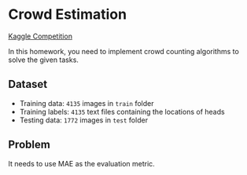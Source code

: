 # Crowd Estimation

[Kaggle Competition](https://www.kaggle.com/competitions/data-science-2023-hw4-crowd-counting/overview)

In this homework, you need to implement crowd counting algorithms to solve the given tasks.

## Dataset

- Training data: `4135` images in `train` folder
- Training labels: `4135` text files containing the locations of heads
- Testing data: `1772` images in `test` folder

## Problem

It needs to use MAE as the evaluation metric.
